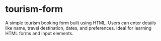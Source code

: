 # tourism-form
A simple tourism booking form built using HTML. Users can enter details like name, travel destination, dates, and preferences. Ideal for learning HTML forms and input elements.
